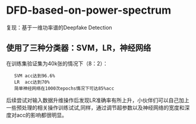 # DFD-based-on-power-spectrum
复现：基于一维功率谱的Deepfake Detection

## 使用了三种分类器：SVM，LR，神经网络
在训练集验证集为40k张的情况下（8：2）：
 ```
    SVM acc达到96.6%
    LR  acc达到70%
    简单神经网络在1000次epochs情况下可达85%acc
 ```
 
 后续尝试对输入数据升维操作后发现LR准确率有所上升，小伙伴们可以自己加上一些预处理的相关操作训练试试,同样，通过调节超参数以及神经网络的宽度和深度对acc的影响都很明显。
